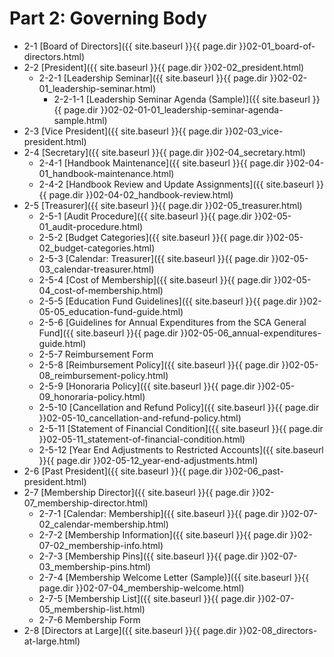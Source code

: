 # Part 2: Governing Body
- 2-1     [Board of Directors]({{ site.baseurl }}{{ page.dir }}02-01_board-of-directors.html)
- 2-2     [President]({{ site.baseurl }}{{ page.dir }}02-02_president.html)
  - 2-2-1     [Leadership Seminar]({{ site.baseurl }}{{ page.dir }}02-02-01_leadership-seminar.html)
    - 2-2-1-1     [Leadership Seminar Agenda (Sample)]({{ site.baseurl }}{{ page.dir }}02-02-01-01_leadership-seminar-agenda-sample.html)
- 2-3     [Vice President]({{ site.baseurl }}{{ page.dir }}02-03_vice-president.html)
- 2-4     [Secretary]({{ site.baseurl }}{{ page.dir }}02-04_secretary.html)
  - 2-4-1     [Handbook Maintenance]({{ site.baseurl }}{{ page.dir }}02-04-01_handbook-maintenance.html)
  - 2-4-2     [Handbook Review and Update Assignments]({{ site.baseurl }}{{ page.dir }}02-04-02_handbook-review.html)
- 2-5     [Treasurer]({{ site.baseurl }}{{ page.dir }}02-05_treasurer.html)
  - 2-5-1     [Audit Procedure]({{ site.baseurl }}{{ page.dir }}02-05-01_audit-procedure.html)
  - 2-5-2     [Budget Categories]({{ site.baseurl }}{{ page.dir }}02-05-02_budget-categories.html)
  - 2-5-3     [Calendar: Treasurer]({{ site.baseurl }}{{ page.dir }}02-05-03_calendar-treasurer.html)
  - 2-5-4     [Cost of Membership]({{ site.baseurl }}{{ page.dir }}02-05-04_cost-of-membership.html)
  - 2-5-5     [Education Fund  Guidelines]({{ site.baseurl }}{{ page.dir }}02-05-05_education-fund-guide.html)
  - 2-5-6     [Guidelines for Annual Expenditures from the SCA General Fund]({{ site.baseurl }}{{ page.dir }}02-05-06_annual-expenditures-guide.html)
  - 2-5-7     Reimbursement Form
  - 2-5-8     [Reimbursement Policy]({{ site.baseurl }}{{ page.dir }}02-05-08_reimbursement-policy.html)
  - 2-5-9     [Honoraria Policy]({{ site.baseurl }}{{ page.dir }}02-05-09_honoraria-policy.html)
  - 2-5-10   [Cancellation and Refund Policy]({{ site.baseurl }}{{ page.dir }}02-05-10_cancellation-and-refund-policy.html)
  - 2-5-11   [Statement of Financial Condition]({{ site.baseurl }}{{ page.dir }}02-05-11_statement-of-financial-condition.html)
  - 2-5-12   [Year End Adjustments to Restricted Accounts]({{ site.baseurl }}{{ page.dir }}02-05-12_year-end-adjustments.html)
- 2-6     [Past President]({{ site.baseurl }}{{ page.dir }}02-06_past-president.html)
- 2-7     [Membership Director]({{ site.baseurl }}{{ page.dir }}02-07_membership-director.html)
  - 2-7-1     [Calendar: Membership]({{ site.baseurl }}{{ page.dir }}02-07-02_calendar-membership.html)
  - 2-7-2     [Membership Information]({{ site.baseurl }}{{ page.dir }}02-07-02_membership-info.html)
  - 2-7-3     [Membership Pins]({{ site.baseurl }}{{ page.dir }}02-07-03_membership-pins.html)
  - 2-7-4     [Membership Welcome Letter (Sample)]({{ site.baseurl }}{{ page.dir }}02-07-04_membership-welcome.html)
  - 2-7-5     [Membership List]({{ site.baseurl }}{{ page.dir }}02-07-05_membership-list.html)
  - 2-7-6     Membership Form
- 2-8     [Directors at Large]({{ site.baseurl }}{{ page.dir }}02-08_directors-at-large.html)
